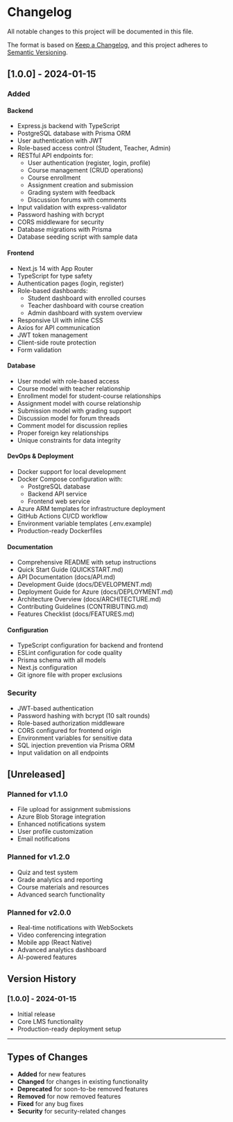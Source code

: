 # Changelog

All notable changes to this project will be documented in this file.

The format is based on [Keep a Changelog](https://keepachangelog.com/en/1.0.0/),
and this project adheres to [Semantic Versioning](https://semver.org/spec/v2.0.0.html).

## [1.0.0] - 2024-01-15

### Added

#### Backend
- Express.js backend with TypeScript
- PostgreSQL database with Prisma ORM
- User authentication with JWT
- Role-based access control (Student, Teacher, Admin)
- RESTful API endpoints for:
  - User authentication (register, login, profile)
  - Course management (CRUD operations)
  - Course enrollment
  - Assignment creation and submission
  - Grading system with feedback
  - Discussion forums with comments
- Input validation with express-validator
- Password hashing with bcrypt
- CORS middleware for security
- Database migrations with Prisma
- Database seeding script with sample data

#### Frontend
- Next.js 14 with App Router
- TypeScript for type safety
- Authentication pages (login, register)
- Role-based dashboards:
  - Student dashboard with enrolled courses
  - Teacher dashboard with course creation
  - Admin dashboard with system overview
- Responsive UI with inline CSS
- Axios for API communication
- JWT token management
- Client-side route protection
- Form validation

#### Database
- User model with role-based access
- Course model with teacher relationship
- Enrollment model for student-course relationships
- Assignment model with course relationship
- Submission model with grading support
- Discussion model for forum threads
- Comment model for discussion replies
- Proper foreign key relationships
- Unique constraints for data integrity

#### DevOps & Deployment
- Docker support for local development
- Docker Compose configuration with:
  - PostgreSQL database
  - Backend API service
  - Frontend web service
- Azure ARM templates for infrastructure deployment
- GitHub Actions CI/CD workflow
- Environment variable templates (.env.example)
- Production-ready Dockerfiles

#### Documentation
- Comprehensive README with setup instructions
- Quick Start Guide (QUICKSTART.md)
- API Documentation (docs/API.md)
- Development Guide (docs/DEVELOPMENT.md)
- Deployment Guide for Azure (docs/DEPLOYMENT.md)
- Architecture Overview (docs/ARCHITECTURE.md)
- Contributing Guidelines (CONTRIBUTING.md)
- Features Checklist (docs/FEATURES.md)

#### Configuration
- TypeScript configuration for backend and frontend
- ESLint configuration for code quality
- Prisma schema with all models
- Next.js configuration
- Git ignore file with proper exclusions

### Security
- JWT-based authentication
- Password hashing with bcrypt (10 salt rounds)
- Role-based authorization middleware
- CORS configured for frontend origin
- Environment variables for sensitive data
- SQL injection prevention via Prisma ORM
- Input validation on all endpoints

## [Unreleased]

### Planned for v1.1.0
- File upload for assignment submissions
- Azure Blob Storage integration
- Enhanced notifications system
- User profile customization
- Email notifications

### Planned for v1.2.0
- Quiz and test system
- Grade analytics and reporting
- Course materials and resources
- Advanced search functionality

### Planned for v2.0.0
- Real-time notifications with WebSockets
- Video conferencing integration
- Mobile app (React Native)
- Advanced analytics dashboard
- AI-powered features

## Version History

### [1.0.0] - 2024-01-15
- Initial release
- Core LMS functionality
- Production-ready deployment setup

---

## Types of Changes

- **Added** for new features
- **Changed** for changes in existing functionality
- **Deprecated** for soon-to-be removed features
- **Removed** for now removed features
- **Fixed** for any bug fixes
- **Security** for security-related changes
